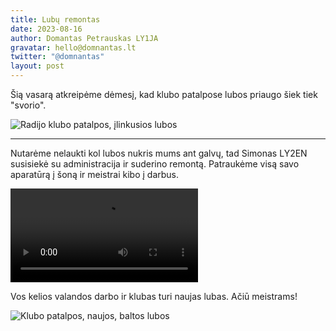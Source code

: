 ```yaml
---
title: Lubų remontas
date: 2023-08-16
author: Domantas Petrauskas LY1JA
gravatar: hello@domnantas.lt
twitter: "@domnantas"
layout: post
---
```


Šią vasarą atkreipėme dėmesį, kad klubo patalpose lubos priaugo šiek tiek "svorio".

![Radijo klubo patalpos, įlinkusios lubos](lubos/pries.jpg)

---

Nutarėme nelaukti kol lubos nukris mums ant galvų, tad Simonas LY2EN susisiekė su administracija ir suderino remontą. Patraukėme visą savo aparatūrą į šoną ir meistrai kibo į darbus.

<video controls>
	<source src="/assets/lubos/timelapse.mp4" type="video/mp4">
</video>

Vos kelios valandos darbo ir klubas turi naujas lubas. Ačiū meistrams!

![Klubo patalpos, naujos, baltos lubos](lubos/po.jpg)
